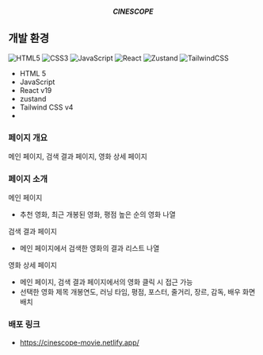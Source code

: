 <b><i><p align="center">CINESCOPE</p></i></b>

## 개발 환경

![HTML5](https://img.shields.io/badge/html5-%23E34F26.svg?style=for-the-badge&logo=html5&logoColor=white)
![CSS3](https://img.shields.io/badge/css3-%231572B6.svg?style=for-the-badge&logo=css3&logoColor=white)
![JavaScript](https://img.shields.io/badge/javascript-%23323330.svg?style=for-the-badge&logo=javascript&logoColor=%23F7DF1E)
![React](https://img.shields.io/badge/react-%2320232a.svg?style=for-the-badge&logo=react&logoColor=%2361DAFB)
![Zustand](https://img.shields.io/badge/Zustand-brown.svg?style=for-the-badge&logo=&logoColor=white)
![TailwindCSS](https://img.shields.io/badge/tailwindcss-%2338B2AC.svg?style=for-the-badge&logo=tailwind-css&logoColor=white)

- HTML 5
- JavaScript
- React v19
- zustand
- Tailwind CSS v4
- 
### 페이지 개요
메인 페이지, 검색 결과 페이지, 영화 상세 페이지

### 페이지 소개
메인 페이지
- 추천 영화, 최근 개봉된 영화, 평점 높은 순의 영화 나열

검색 결과 페이지
- 메인 페이지에서 검색한 영화의 결과 리스트 나열

영화 상세 페이지
- 메인 페이지, 검색 결과 페이지에서의 영화 클릭 시 접근 가능
- 선택한 영화 제목 개봉연도, 러닝 타임, 평점, 포스터, 줄거리, 장르, 감독, 배우 화면 배치

### 배포 링크
- https://cinescope-movie.netlify.app/
